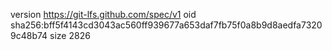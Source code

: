 version https://git-lfs.github.com/spec/v1
oid sha256:bff5f4143cd3043ac560ff939677a653daf7fb75f0a8b9d8aedfa73209c48b74
size 2826

